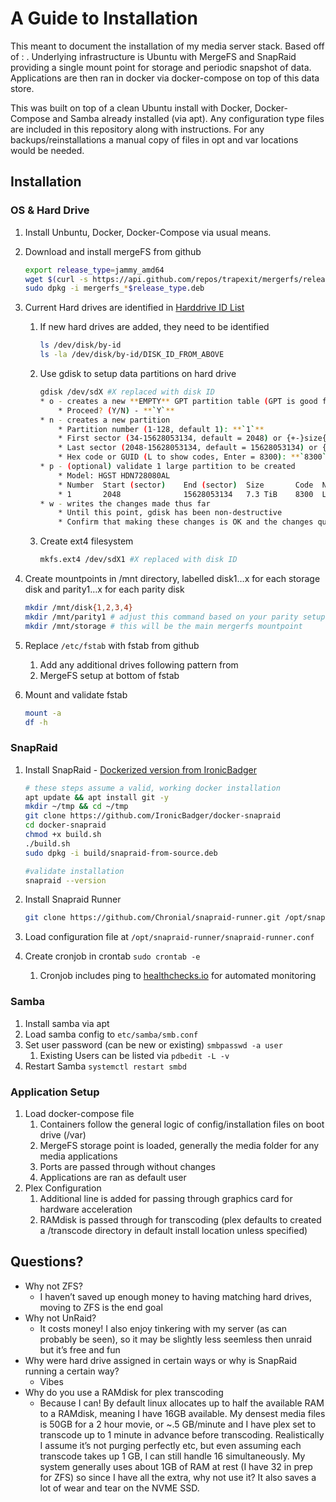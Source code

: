# A Guide to Installation

This meant to document the installation of my media server stack. Based off of : . Underlying infrastructure is Ubuntu with MergeFS and SnapRaid providing a single mount point for storage and periodic snapshot of data. Applications are then ran in docker via docker-compose on top of this data store. 

This was built on top of a clean Ubuntu install with Docker, Docker-Compose and Samba already installed (via apt). Any configuration type files are included in this repository along with instructions. For any backups/reinstallations a manual copy of files in opt and var locations would be needed. 

## Installation

### OS & Hard Drive

1. Install Unbuntu, Docker, Docker-Compose via usual means. 
2. Download and install mergeFS from github
    
    ```bash
    export release_type=jammy_amd64
    wget $(curl -s https://api.github.com/repos/trapexit/mergerfs/releases/latest | jq -r ".assets[] | select(.name | test(\"${release_type}\")) | .browser_download_url")
    sudo dpkg -i mergerfs_*$release_type.deb
    ```
    
3. Current Hard drives are identified in [Harddrive ID List](harddrive_id_list.txt) 
    1. If new hard drives are added, they need to be identified
        
        ```bash
        ls /dev/disk/by-id
        ls -la /dev/disk/by-id/DISK_ID_FROM_ABOVE
        ```
        
    2. Use gdisk to setup data partitions on hard drive
        
        ```bash
        gdisk /dev/sdX #X replaced with disk ID
        * o - creates a new **EMPTY** GPT partition table (GPT is good for large drives over 3TB)
            * Proceed? (Y/N) - **`Y`**
        * n - creates a new partition
            * Partition number (1-128, default 1): **`1`**
            * First sector (34-15628053134, default = 2048) or {+-}size{KMGTP}: **`leave blank`**
            * Last sector (2048-15628053134, default = 15628053134) or {+-}size{KMGTP}: **`leave blank`**
            * Hex code or GUID (L to show codes, Enter = 8300): **`8300`**
        * p - (optional) validate 1 large partition to be created
            * Model: HGST HDN728080AL
            * Number  Start (sector)    End (sector)  Size       Code  Name
            * 1       2048              15628053134   7.3 TiB    8300  Linux filesystem
        * w - writes the changes made thus far
            * Until this point, gdisk has been non-destructive
            * Confirm that making these changes is OK and the changes queued so far will be executed
        ```
        
    3. Create ext4 filesystem 
        
        ```bash
        mkfs.ext4 /dev/sdX1 #X replaced with disk ID
        ```
        
4. Create mountpoints in /mnt directory, labelled disk1…x for each storage disk and parity1…x for each parity disk 
    
    ```bash
    mkdir /mnt/disk{1,2,3,4}
    mkdir /mnt/parity1 # adjust this command based on your parity setup
    mkdir /mnt/storage # this will be the main mergerfs mountpoint
    ```
    
5. Replace `/etc/fstab` with fstab from github
    1. Add any additional drives following pattern from <link>
    2. MergeFS setup at bottom of fstab
6. Mount and validate fstab
    
    ```bash
    mount -a
    df -h
    ```
    

### SnapRaid

1. Install SnapRaid - [Dockerized version from IronicBadger](https://github.com/IronicBadger/docker-snapraid)
    
    ```bash
    # these steps assume a valid, working docker installation
    apt update && apt install git -y
    mkdir ~/tmp && cd ~/tmp
    git clone https://github.com/IronicBadger/docker-snapraid
    cd docker-snapraid
    chmod +x build.sh
    ./build.sh
    sudo dpkg -i build/snapraid-from-source.deb
    
    #validate installation
    snapraid --version
    ```
    
2. Install Snapraid Runner
    
    ```bash
    git clone https://github.com/Chronial/snapraid-runner.git /opt/snapraid-runner
    ```
    
3. Load configuration file at `/opt/snapraid-runner/snapraid-runner.conf`
4. Create cronjob in crontab `sudo crontab -e`
    1. Cronjob includes ping to [healthchecks.io](http://healthchecks.io) for automated monitoring

### Samba

1. Install samba via apt
2. Load samba config to `etc/samba/smb.conf`
3. Set user password (can be new or existing) `smbpasswd -a user`
    1. Existing Users can be listed via `pdbedit -L -v`
4. Restart Samba `systemctl restart smbd`

### Application Setup

1. Load docker-compose file
    1. Containers follow the general logic of config/installation files on boot drive (/var)
    2. MergeFS storage point is loaded, generally the media folder for any media applications
    3. Ports are passed through without changes
    4. Applications are ran as default user
2. Plex Configuration
    1. Additional line is added for passing through graphics card for hardware acceleration
    2. RAMdisk is passed through for transcoding (plex defaults to created a /transcode directory in default install location unless specified)

## Questions?

- Why not ZFS?
    - I haven’t saved up enough money to having matching hard drives, moving to ZFS is the end goal
- Why not UnRaid?
    - It costs money! I also enjoy tinkering with my server (as can probably be seen), so it may be slightly less seemless then unraid but it’s free and fun
- Why were hard drive assigned in certain ways or why is SnapRaid running a certain way?
    - Vibes
- Why do you use a RAMdisk for plex transcoding
    - Because I can! By default linux allocates up to half the available RAM to a RAMdisk, meaning I have 16GB available. My densest media files is 50GB for a 2 hour movie, or ~.5 GB/minute and I have plex set to transcode up to 1 minute in advance before transcoding. Realistically I assume it’s not purging perfectly etc, but even assuming each transcode takes up 1 GB, I can still handle 16 simultaneously. My system generally uses about 1GB of RAM at rest (I have 32 in prep for ZFS) so since I have all the extra, why not use it? It also saves a lot of wear and tear on the NVME SSD.
